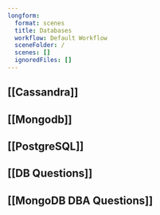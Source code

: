 ```yaml
---
longform:
  format: scenes
  title: Databases
  workflow: Default Workflow
  sceneFolder: /
  scenes: []
  ignoredFiles: []
---
```

## [[Cassandra]]

## [[Mongodb]]

## [[PostgreSQL]]

## [[DB Questions]]

## [[MongoDB DBA Questions]]


